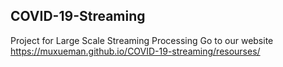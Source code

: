 ## COVID-19-Streaming

Project for Large Scale Streaming Processing
Go to our website https://muxueman.github.io/COVID-19-streaming/resourses/
